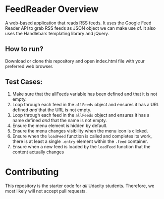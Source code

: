 # FeedReader Overview

A web-based application that reads RSS feeds. It uses the Google Feed Reader API to grab RSS feeds as JSON object we can make use of. It also uses the Handlebars templating library and jQuery.


## How to run?

Download or clone this repository and open index.html file with your preferred web browser.


## Test Cases:

1. Make sure that the allFeeds variable has been defined and that it is not empty.
2. Loop through each feed in the `allFeeds` object and ensures it has a URL defined _and_ that the URL is not empty.
2. Loop through each feed in the `allFeeds` object and ensures it has a name defined _and_ that the name is not empty.
3. Ensure the menu element is hidden by default.
4. Ensure the menu changes visibility when the menu icon is clicked.
5. Ensure when the `loadFeed` function is called and completes its work, there is at least a single `.entry` element within the `.feed` container.
6. Ensure when a new feed is loaded by the `loadFeed` function that the content actually changes

# Contributing

This repository is the starter code for _all_ Udacity students. Therefore, we most likely will not accept pull requests.
